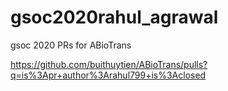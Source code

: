 # gsoc2020rahul_agrawal
gsoc 2020 PRs for ABioTrans

https://github.com/buithuytien/ABioTrans/pulls?q=is%3Apr+author%3Arahul799+is%3Aclosed
